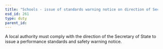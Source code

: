 ```yaml
---
title: "Schools - issue of standards warning notice on direction of Secretary of State"
esd_id: 261
type: duty
parent_id:  
---
```


A local authority must comply with the direction of the Secretary of State to issue a performance standards and safety warning notice.

